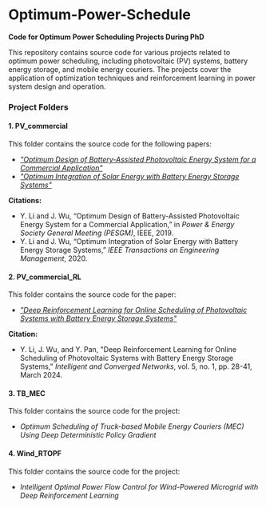# Optimum-Power-Schedule
**Code for Optimum Power Scheduling Projects During PhD**

This repository contains source code for various projects related to optimum power scheduling, including photovoltaic (PV) systems, battery energy storage, and mobile energy couriers. The projects cover the application of optimization techniques and reinforcement learning in power system design and operation.

### Project Folders

#### 1. **PV_commercial**
This folder contains the source code for the following papers:
- [*"Optimum Design of Battery-Assisted Photovoltaic Energy System for a Commercial Application"*](https://ieeexplore.ieee.org/abstract/document/8973467)
- [*"Optimum Integration of Solar Energy with Battery Energy Storage Systems"*](https://ieeexplore.ieee.org/abstract/document/9019606)

**Citations:**
- Y. Li and J. Wu, “Optimum Design of Battery-Assisted Photovoltaic Energy System for a Commercial Application,” in *Power & Energy Society General Meeting (PESGM)*, IEEE, 2019.
- Y. Li and J. Wu, “Optimum Integration of Solar Energy with Battery Energy Storage Systems,” *IEEE Transactions on Engineering Management*, 2020.

#### 2. **PV_commercial_RL**
This folder contains the source code for the paper:
- [*"Deep Reinforcement Learning for Online Scheduling of Photovoltaic Systems with Battery Energy Storage Systems"*](https://ieeexplore.ieee.org/abstract/document/10484537)

**Citation:**
- Y. Li, J. Wu, and Y. Pan, "Deep Reinforcement Learning for Online Scheduling of Photovoltaic Systems with Battery Energy Storage Systems," *Intelligent and Converged Networks*, vol. 5, no. 1, pp. 28-41, March 2024.

#### 3. **TB_MEC**
This folder contains the source code for the project:
- *Optimum Scheduling of Truck-based Mobile Energy Couriers (MEC) Using Deep Deterministic Policy Gradient*

#### 4. **Wind_RTOPF**
This folder contains the source code for the project:
- *Intelligent Optimal Power Flow Control for Wind-Powered Microgrid with Deep Reinforcement Learning*
